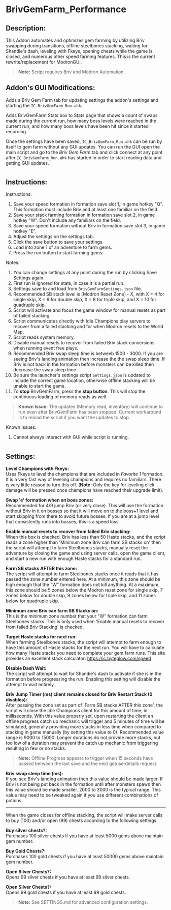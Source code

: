 # BrivGemFarm_Performance
## Description:
This Addon automates and optimizes gem farming by utilizing Briv swapping during transitions, offline steelbones stacking, waiting for Shandie's dash, leveling with Fkeys, opening chests while the game is closed, and numerous other speed farming features. This is the current rewrite/replacement for ModronGUI.

> **Note:** Script requires Briv and Modron Automation.

## Addon's GUI Modifications:
Adds a Briv Gem Farm tab for updating settings the addon's settings and starting the `IC_BrivGemFarm_Run.ahk`.  
  
Adds BrivGemFarm Stats box to Stats page that shows a count of swaps made during the current run, how many boss levels were reached in the current run, and how many boss levels have been hit since it started recording.

Once the settings have been saved, `IC_BrivGemFarm_Run.ahk` can be run by itself to gem farm without any GUI updates. You can run the GUI open the main script and go to the *Briv Gem Farm* tab and click connect at any point after `IC_BrivGemFarm_Run.ahk` has started in order to start reading data and getting GUI updates.

#
## Instructions:
Instructions:
1. Save your speed formation in formation save slot 1, in game hotkey "Q". This formation must include Briv and at least one familiar on the field.
2. Save your stack farming formation in formation save slot 2, in game hotkey "W". Don't include any familiars on the field.
3. Save your speed formation without Briv in formation save slot 3, in game hotkey "E".
4. Adjust the settings on the settings tab.
5. Click the save button to save your settings.
6. Load into zone 1 of an adventure to farm gems.
7. Press the run button to start farming gems.

Notes:

1. You can change settings at any point during the run by clicking Save Settings again.
2. First run is ignored for stats, in case it is a partial run.
3. Settings save to and load from `BrivGemFarmSettings.json` file.
4. Recommended SB stack level is [Modron Reset Zone] - X, with X = 4 for single skip, X = 6 for double skip, X = 8 for triple skip, and X = 10 for quadruple skip.
5. Script will activate and focus the game window for manual resets as part of failed stacking.
6. Script communicates directly with Idle Champions play servers to recover from a failed stacking and for when Modron resets to the World Map.
7. Script reads system memory.
8. Disable manual resets to recover from failed Briv stack conversions when running event free plays.
9. Recommended Briv swap sleep time is betweeb 1500 - 3000. If you are seeing Briv's landing animation then increase the the swap sleep time. If Briv is not back in the formation before monsters can be killed then decrease the swap sleep time.
10. Be sure the launcher's settings script `Settings.json` is updated to include the correct game location, otherwise offline stacking will be unable to start the game.
11. To **stop** BrivGemFarm, press the **stop button**. This will stop the continuous loading of memory reads as well. 
> **Known Issue:** The updates (Memory read, inventory) will continue to run even after BrivGemFarm has been stopped. Current workaround is to reload the script if you want the updates to stop.

Known Issues:
1. Cannot always interact with GUI while script is running.
#
## Settings: 
**Level Champions with Fkeys:**  
Uses Fkeys to level the champions that are included in *Favorite 1* formation. It is a very fast way of leveling champions and requires no familiars. There is very little reason to turn this off. (**Note:** Only the key for leveling click damage will be pressed once champions have reached their upgrade limit).  

**Swap 'e' formation when on boss zones:**  
Recommended for 4/9 jump Briv (or very close). This will use the formation without Briv in it on bosses so that it will move on to the boss+1 level and start skipping from there to avoid future bosses. If you are at a jump level that consistently runs into bosses, this is a speed loss.  

**Enable manual resets to recover from failed Briv stacking:**  
When this box is checked, Briv has less than 50 Haste stacks, and the script reads a zone higher than 'Minimum zone Briv can farm SB stacks on' then the script will attempt to farm Steelbones stacks, manually reset the adventure by closing the game and using server calls, open the game client, and start a new run with enough Haste stacks for a standard run.

**Farm SB stacks AFTER this zone:**  
The script will attempt to farm Steelbones stacks once it reads that it has passed the zone number entered here. At a minimum, this zone should be high enough that the "W" formation does not kill anything. At a maximum, this zone should be 5 zones below the Modron reset zone for single skip, 7 zones below for double skip, 9 zones below for triple skip, and 11 zones below for quadruple skip.

**Minimum zone Briv can farm SB Stacks on:**  
This is the minimum zone number that your "W" formation can farm Steelbones stacks. This is only used when 'Enable manual resets to recover from failed Briv Stacking' is checked.  

**Target Haste stacks for next run:**  
When farming Steelbones stacks, the script will attempt to farm enough to have this amount of Haste stacks for the next run. You will have to calculate how many Haste stacks you need to complete your gem farm runs. This site provides an excellent stack calculator: https://ic.byteglow.com/speed  

**Disable Dash Wait:**  
The script will attempt to wait for Shandie's dash to activate if she is in the formation before progressing the run. Enabling this setting will disable the attempt to wait entirely.

**Briv Jump Timer (ms) client remains closed for Briv Restart Stack (0 disables):**  
After passing the zone set as part of 'Farm SB stacks AFTER this zone', the script will close the Idle Champions client for this amount of time, in milliseconds. With this value properly set, upon restarting the client an offline progress catch up mechanic will trigger and 5 minutes of time will be simulated, generally providing more stacks in less time when compared to stacking in game manually (by setting this value to 0). Recommended value range is 9000 to 15000. Longer durations do not provide more stacks, but too low of a duration may prevent the catch up mechanic from triggering resulting in few or no stacks.
> **Note:** Offline Progress appears to trigger when 15 seconds have passed between the last save and the next getuserdetails request.  

**Briv swap sleep time (ms):**  
If you see Briv's landing animation then this value should be made larger. If Briv is not being put back in the formation until after monsters spawn then this value should be made smaller. 2000 to 3000 is the typical range. This value may need to be tweaked again if you use different combinations of potions. 

---

When the game closes for offline stacking, the script will make server calls to buy (100) and/or open (99) chests according to the following settings.  

**Buy silver chests?:**  
Purchases 100 silver chests if you have at least 5000 gems above maintain gem number.

**Buy Gold Chests?:**  
Purchases 100 gold chests if you have at least 50000 gems above maintain gem number.

**Open Silver Chests?:**  
Opens 99 silver chests if you have at least 99 silver chests.

**Open Silver Chests?:**  
Opens 99 gold chests if you have at least 99 gold chests.

> **Note:** See SETTINGS.md for advanced configuration settings.
